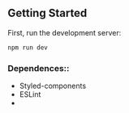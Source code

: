 ## Getting Started

First, run the development server:

```bash
npm run dev
```

### Dependences::

- Styled-components
- ESLint
-
